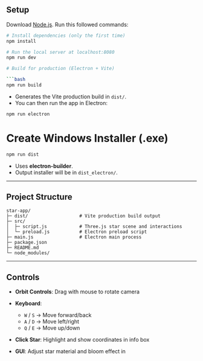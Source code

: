 
## Setup
Download [Node.js](https://nodejs.org/en/download/).
Run this followed commands:

``` bash
# Install dependencies (only the first time)
npm install

# Run the local server at localhost:8080
npm run dev

# Build for production (Electron + Vite)

```bash
npm run build
```

* Generates the Vite production build in `dist/`.
* You can then run the app in Electron:

```bash
npm run electron
```

# Create Windows Installer (.exe)

```bash
npm run dist
```

* Uses **electron-builder**.
* Output installer will be in `dist_electron/`.

---

## Project Structure

```
star-app/
├─ dist/                   # Vite production build output
├─ src/
│  ├─ script.js            # Three.js star scene and interactions
│  └─ preload.js           # Electron preload script
├─ main.js                 # Electron main process
├─ package.json
├─ README.md
└─ node_modules/
```

---

## Controls

* **Orbit Controls**: Drag with mouse to rotate camera
* **Keyboard**:

  * `W` / `S` → Move forward/back
  * `A` / `D` → Move left/right
  * `Q` / `E` → Move up/down
* **Click Star**: Highlight and show coordinates in info box
* **GUI**: Adjust star material and bloom effect in 